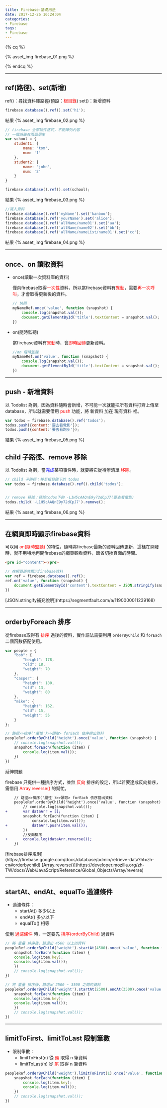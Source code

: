 ```yaml
---
title: Firebase-基礎用法
date: 2017-12-26 16:24:04
categories: 
- Firebase
tags:
- Firebase
---
```



{% cq %}

{% asset_img firebase_01.png %}

{% endcq %}

<!-- more -->
***

## ref(路徑)、set(新增)


ref()：尋找資料庫路徑(預設：<font color="red">根目錄</font>)
set()：新增資料

``` js 新增資料：範例1
firebase.database().ref().set('hi');
```

結果
{% asset_img firebase_02.png %}


``` js 新增資料：範例2(物件)
// firebase 全部物件格式，不能陣列內容
// 一個班級有兩個學生
var school = {
    student1: {
        name: 'tom',
        num: '1'
    },
    student2: {
        name: 'john',
        num: '2'
    }
}

firebase.database().ref().set(school);

```
結果
{% asset_img firebase_03.png %}


``` js 新增資料：範例3(階層式)
//寫入資料
firebase.database().ref('myName').set('kanboo');
firebase.database().ref('yourName').set('alice');
firebase.database().ref('allName/name01').set('aa');
firebase.database().ref('allName/name02').set('bb');
firebase.database().ref('allName/nameList/name01').set('cc');
```
結果
{% asset_img firebase_04.png %}

***
## once、on 讀取資料

- once(讀取一次資料庫的資料)

    僅向firebase取得<font color="red">一次性</font>資料，所以當firebase資料有<font color="red">異動</font>，需要<font color="red">再一次呼叫</font>，才會取得更新後的資料。

    ``` js
    // 快照
    myNameRef.once('value', function (snapshot) {
        console.log(snapshot.val());
        document.getElementById('title').textContent = snapshot.val();
    })
    ```

- on(隨時監聽)

    當firebase資料有<font color="red">異動</font>時，會<font color="red">即時回傳</font>更新資料。

    ``` js
    //on 隨時監聽
    myNameRef.on('value', function (snapshot) {
        console.log(snapshot.val());
        document.getElementById('title').textContent = snapshot.val();
    })
    ```

***
## push - 新增資料

以 Todolist 為例，因為資料隨時會新增，不可能一次就能把所有資料打齊上傳至database，所以就需要借用 <font color="red">push</font> 功能，將 新資料 加在 現有資料 裡。

``` js Todolist：新增待辦
var todos = firebase.database().ref('todos');
todos.push({content:'要去看電影'});
todos.push({content:'要去看跑步'});
```
結果
{% asset_img firebase_05.png %}

## child 子路徑、remove 移除

以 Todolist 為例，當<font color="blue">完成</font>某項事件時，就要將它從待辦清單 <font color="red">移除</font>。

``` js Todolist：移除待辦
// child 子路徑：移至根目錄下的 todos 
var todos = firebase.database().ref().child('todos');


// remove 移除：移除todos下的 -L1H5cAAQnE9y72dCpJ7(要去看電影)
todos.child('-L1H5cAAQnE9y72dCpJ7').remove();
```

結果
{% asset_img firebase_06.png %}

***
## 在網頁即時顯示firebase資料

可以用 <font color="red">on(隨時監聽)</font> 的特性，隨時將firebase最新的資料回傳更新，這樣在開發時，就不用特地再開firebase的網頁觀看資料，節省切換頁面的時間。

``` html HTML
<pre id="content"></pre>
```

``` js js
// 在網頁即時顯示firebase資料
var ref = firebase.database().ref();
ref.on('value', function (snapshot) {
    document.getElementById('content').textContent = JSON.stringify(snapshot.val(), null, 3);
})
```

<div class="note primary">[JSON.stringify補充說明](https://segmentfault.com/a/1190000011239168)</div>

***
## orderbyForeach 排序


從firebase取得有 <font color="red">排序</font> 過後的資料，實作語法需要利用 `orderByChild` 和 `forEach` 二個函數搭配使用。

``` js people物件資料
var people = {
    "bob": {
        "height": 178,
        "old": 18,
        "weight": 70
    },
    "casper": {
        "height": 180,
        "old": 13,
        "weight": 80
    },
    "mike": {
        "height": 162,
        "old": 15,
        "weight": 55
    }
};
```

``` js 依「體重」排序
// 路徑>>排序('屬性')>>讀取> forEach 依序撈出資料
peopleRef.orderByChild('height').once('value', function (snapshot) { 
    // console.log(snapshot.val());
    snapshot.forEach(function (item) {
        console.log(item.val());
    })
})
```

<span id="inline-yellow">延伸問題</span>

firebase 只提供一種排序方式，並無 <font color="red">反向</font> 排序的設定，所以若要達成反向排序，需借用 <font color="red">Array.reverse()</font> 的幫忙。

``` diff 反向範例
    // 路徑>>排序('屬性')>>讀取> forEach 依序撈出資料
    peopleRef.orderByChild('height').once('value', function (snapshot) { 
        // console.log(snapshot.val());
+       var dataArr = [];
        snapshot.forEach(function (item) {
            console.log(item.val());
+           dataArr.push(item.val());
        })
        //反向排序
+       console.log(dataArr.reverse()); 
    })
```

<div class="note primary">[firebase排序規則](https://firebase.google.com/docs/database/admin/retrieve-data?hl=zh-cn#orderbychild)
[Array.reverse()](https://developer.mozilla.org/zh-TW/docs/Web/JavaScript/Reference/Global_Objects/Array/reverse)</div>


***
## startAt、endAt、equalTo 過濾條件

- 過濾條件：
    - startAt() 多少以上
    - endAt() 多少以下
    - equalTo() 相等 

使用 <font color="red">過濾條件</font> 時，一定要先 <font color="red">排序(orderByChild)</font> 過資料 


``` js 一個 過濾條件
// 將 重量 排序後，篩選出 4500 以上的資料
peopleRef.orderByChild('weight').startAt(4500).once('value', function (snapshot) {
    snapshot.forEach(function (item) {
    console.log(item.key);
    console.log(item.val());
    })
    // console.log(snapshot.val());
})
```

``` js 多個 過濾條件
// 將 重量 排序後，篩選出 2500 ~ 3500 之間的資料
peopleRef.orderByChild('weight').startAt(2500).endAt(3500).once('value', function (snapshot) {
    snapshot.forEach(function (item) {
    console.log(item.key);
    console.log(item.val());
    })
    // console.log(snapshot.val());
})
```

***
## limitToFirst、limitToLast 限制筆數

- 限制筆數：
    - limitToFirst(n) 從 <font color="red">頭</font> 取得 n 筆資料
    - limitToLast(n) 從 <font color="red">尾</font> 取得 n 筆資料

``` js 取得第 1 筆資料
peopleRef.orderByChild('weight').limitToFirst(1).once('value', function (snapshot) {
    snapshot.forEach(function (item) {
        console.log(item.key);
        console.log(item.val());
    })
    // console.log(snapshot.val());
})
```
